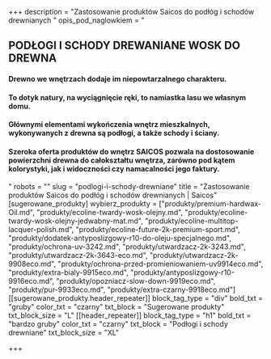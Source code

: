 +++
description = "Zastosowanie produktów Saicos do podłóg i schodów drewnianych "
opis_pod_naglowkiem = "<h2>PODŁOGI I SCHODY DREWANIANE WOSK DO DREWNA</h2><h4>Drewno we wnętrzach dodaje im niepowtarzalnego charakteru.</h4><h4>To dotyk natury, na wyciągnięcie ręki, to namiastka lasu we własnym domu.</h4><h4>Głównymi elementami wykończenia wnętrz mieszkalnych, wykonywanych z drewna są podłogi, a także schody i ściany.</h4><h4>Szeroka oferta produktów do wnętrz SAICOS pozwala na dostosowanie powierzchni drewna do całokształtu wnętrza, zarówno pod kątem kolorystyki, jak i widoczności czy namacalności jego faktury.</h4>"
robots = ""
slug = "podlogi-i-schody-drewniane"
title = "Zastosowanie produktów Saicos do podłóg i schodów drewnianych | Saicos"
[sugerowane_produkty]
wybierz_produkty = ["produkty/premium-hardwax-Oil.md", "produkty/ecoline-twardy-wosk-olejny.md", "produkty/ecoline-twardy-wosk-olejny-jedwabny-mat.md", "produkty/ecoline-multitop-lacquer-polish.md", "produkty/ecoline-future-2k-premium-sport.md", "produkty/dodatek-antyposlizgowy-r10-do-oleju-specjalnego.md", "produkty/ochrona-uv-3242.md", "produkty/utwardzacz-2k-3243.md", "produkty/utwardzacz-2k-3643-eco.md", "produkty/utwardzacz-2k-9908eco.md", "produkty/ochrona-przed-promieniowaniem-uv9914eco.md", "produkty/extra-bialy-9915eco.md", "produkty/antyposlizgowy-r10-9916eco.md", "produkty/opozniacz-slow-down-9919eco.md", "produkty/pur-9933eco.md", "produkty/extra-czarny-9918eco.md"]
[[sugerowane_produkty.header_repeater]]
block_tag_type = "div"
bold_txt = "gruby"
color_txt = "czarny"
txt_block = "Sugerowane produkty"
txt_block_size = "L"
[[header_repeater]]
block_tag_type = "h1"
bold_txt = "bardzo gruby"
color_txt = "czarny"
txt_block = "Podłogi i schody drewniane"
txt_block_size = "XL"

+++

